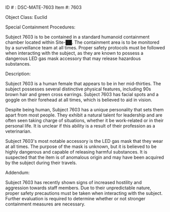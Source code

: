 ID # : DSC-MATE-7603
Item #: 7603

Object Class: Euclid

Special Containment Procedures:

Subject 7603 is to be contained in a standard humanoid containment chamber located within Site-██. The containment area is to be monitored by a surveillance team at all times. Proper safety protocols must be followed when interacting with the subject, as they are known to possess a dangerous LED gas mask accessory that may release hazardous substances.

Description:

Subject 7603 is a human female that appears to be in her mid-thirties. The subject possesses several distinctive physical features, including 90s brown hair and green cross earrings. Subject 7603 has facial spots and a goggle on their forehead at all times, which is believed to aid in vision.

Despite being human, Subject 7603 has a unique personality that sets them apart from most people. They exhibit a natural talent for leadership and are often seen taking charge of situations, whether it be work-related or in their personal life. It is unclear if this ability is a result of their profession as a veterinarian.

Subject 7603's most notable accessory is the LED gas mask that they wear at all times. The purpose of the mask is unknown, but it is believed to be highly dangerous and capable of releasing harmful substances. It is suspected that the item is of anomalous origin and may have been acquired by the subject during their travels.

Addendum:

Subject 7603 has recently shown signs of increased hostility and aggression towards staff members. Due to their unpredictable nature, proper safety precautions must be taken when interacting with the subject. Further evaluation is required to determine whether or not stronger containment measures are necessary.